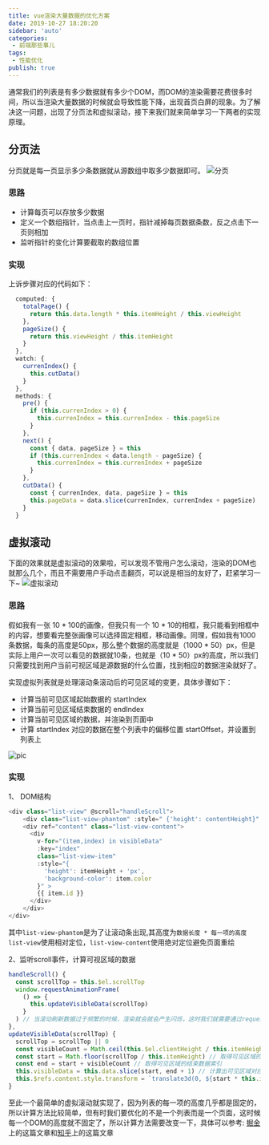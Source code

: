 ```yaml
--- 
title: vue渲染大量数据的优化方案
date: 2019-10-27 18:20:20
sidebar: 'auto'
categories: 
 - 前端那些事儿
tags: 
 - 性能优化
publish: true
---
```

通常我们的列表是有多少数据就有多少个DOM，而DOM的渲染需要花费很多时间，所以当渲染大量数据的时候就会导致性能下降，出现首页白屏的现象。为了解决这一问题，出现了分页法和虚拟滚动，接下来我们就来简单学习一下两者的实现原理。

## 分页法

分页就是每一页显示多少条数据就从源数组中取多少数据即可。
![分页](https://tva1.sinaimg.cn/large/006y8mN6ly1g8du4enu5xg31c00hy4qt.gif)

### 思路

- 计算每页可以存放多少数据
- 定义一个数组指针，当点击上一页时，指针减掉每页数据条数，反之点击下一页则相加
- 监听指针的变化计算要截取的数组位置

### 实现

上诉步骤对应的代码如下：

```js
  computed: {
    totalPage() {
      return this.data.length * this.itemHeight / this.viewHeight
    },
    pageSize() {
      return this.viewHeight / this.itemHeight
    }
  },
  watch: {
    currenIndex() {
      this.cutData()
    }
  },
  methods: {
    pre() {
      if (this.currenIndex > 0) {
        this.currenIndex = this.currenIndex - this.pageSize
      }
    },
    next() {
      const { data, pageSize } = this
      if (this.currenIndex < data.length - pageSize) {
        this.currenIndex = this.currenIndex + pageSize
      }
    },
    cutData() {
      const { currenIndex, data, pageSize } = this
      this.pageData = data.slice(currenIndex, currenIndex + pageSize)
    }
  }
```

## 虚拟滚动

下面的效果就是虚拟滚动的效果啦，可以发现不管用户怎么滚动，渲染的DOM也就那么几个，而且不需要用户手动点击翻页，可以说是相当的友好了，赶紧学习一下~
![虚拟滚动](https://tva1.sinaimg.cn/large/006y8mN6ly1g8doh62a2lg31t40rkkk2.gif)

### 思路

假如我有一张 10 * 100的画像，但我只有一个 10 * 10的相框，我只能看到相框中的内容，想要看完整张画像可以选择固定相框，移动画像。同理，假如我有1000条数据，每条的高度是50px，那么整个数据的高度就是（1000 * 50）px，但是实际上用户一次可以看见的数据就10条，也就是（10 * 50）px的高度，所以我们只需要找到用户当前可视区域是源数据的什么位置，找到相应的数据渲染就好了。

实现虚拟列表就是处理滚动条滚动后的可见区域的变更，具体步骤如下：

- 计算当前可见区域起始数据的 startIndex
- 计算当前可见区域结束数据的 endIndex
- 计算当前可见区域的数据，并渲染到页面中
- 计算 startIndex 对应的数据在整个列表中的偏移位置 startOffset，并设置到列表上

![pic](https://tva1.sinaimg.cn/large/006y8mN6ly1g8dpnfs3dxj30qc0hpmzz.jpg)

### 实现

1、 DOM结构

```js
<div class="list-view" @scroll="handleScroll">
    <div class="list-view-phantom" :style=" {'height': contentHeight}" />
    <div ref="content" class="list-view-content">
      <div
        v-for="(item,index) in visibleData"
        :key="index"
        class="list-view-item"
        :style="{
          'height': itemHeight + 'px',
          'background-color': item.color
        }" >
        {{ item.id }}
      </div>
    </div>
</div>
```

其中`list-view-phantom`是为了让滚动条出现,其高度为`数据长度 * 每一项的高度`
`list-view`使用相对定位，`list-view-content`使用绝对定位避免页面重绘

2、监听scroll事件，计算可视区域的数据

```js
handleScroll() {
  const scrollTop = this.$el.scrollTop
  window.requestAnimationFrame(
    () => {
      this.updateVisibleData(scrollTop)
    }
  ) // 当滚动刷新数据过于频繁的时候，渲染就会就会产生闪烁，这时我们就需要通过requestAnimationFrame来调用更新列表的方法来实现对更新列表速率的控制，从而生成平滑的滚动动画。
},
updateVisibleData(scrollTop) {
  scrollTop = scrollTop || 0
  const visibleCount = Math.ceil(this.$el.clientHeight / this.itemHeight) // 取得可见区域的可见列表量
  const start = Math.floor(scrollTop / this.itemHeight) // 取得可见区域的起始数据索引
  const end = start + visibleCount // 取得可见区域的结束数据索引
  this.visibleData = this.data.slice(start, end + 1) // 计算出可见区域对应的数据，end+1是多渲染一条数据让页面更流畅
  this.$refs.content.style.transform = `translate3d(0, ${start * this.itemHeight}px, 0)` // 把可域的 top 设置为起始元素在整个列表中的位置（使用 transform 是为了更好的性能）
}
```

至此一个最简单的虚拟滚动就实现了，因为列表的每一项的高度几乎都是固定的，所以计算方法比较简单，但有时我们要优化的不是一个列表而是一个页面，这时候每一个DOM的高度就不固定了，所以计算方法需要改变一下，具体可以参考:
[掘金](https://juejin.im/post/5ae05bd66fb9a07aa631724b)上的这篇文章和[知乎](https://zhuanlan.zhihu.com/p/34585166)上的这篇文章
